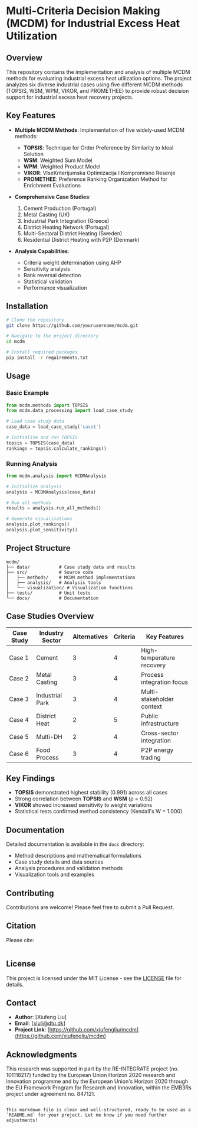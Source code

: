 # Multi-Criteria Decision Making (MCDM) for Industrial Excess Heat Utilization

## Overview
This repository contains the implementation and analysis of multiple MCDM methods for evaluating industrial excess heat utilization options. The project analyzes six diverse industrial cases using five different MCDM methods (TOPSIS, WSM, WPM, VIKOR, and PROMETHEE) to provide robust decision support for industrial excess heat recovery projects.

## Key Features
- **Multiple MCDM Methods**: Implementation of five widely-used MCDM methods:
  - **TOPSIS**: Technique for Order Preference by Similarity to Ideal Solution
  - **WSM**: Weighted Sum Model
  - **WPM**: Weighted Product Model
  - **VIKOR**: VIseKriterijumska Optimizacija I Kompromisno Resenje
  - **PROMETHEE**: Preference Ranking Organization Method for Enrichment Evaluations

- **Comprehensive Case Studies**:
  1. Cement Production (Portugal)
  2. Metal Casting (UK)
  3. Industrial Park Integration (Greece)
  4. District Heating Network (Portugal)
  5. Multi-Sectoral District Heating (Sweden)
  6. Residential District Heating with P2P (Denmark)

- **Analysis Capabilities**:
  - Criteria weight determination using AHP
  - Sensitivity analysis
  - Rank reversal detection
  - Statistical validation
  - Performance visualization

## Installation
```bash
# Clone the repository
git clone https://github.com/yourusername/mcdm.git

# Navigate to the project directory
cd mcdm

# Install required packages
pip install -r requirements.txt
```

## Usage
### Basic Example
```python
from mcdm.methods import TOPSIS
from mcdm.data_processing import load_case_study

# Load case study data
case_data = load_case_study('case1')

# Initialize and run TOPSIS
topsis = TOPSIS(case_data)
rankings = topsis.calculate_rankings()
```

### Running Analysis
```python
from mcdm.analysis import MCDMAnalysis

# Initialize analysis
analysis = MCDMAnalysis(case_data)

# Run all methods
results = analysis.run_all_methods()

# Generate visualizations
analysis.plot_rankings()
analysis.plot_sensitivity()
```

## Project Structure
```plaintext
mcdm/
├── data/           # Case study data and results
├── src/            # Source code
│   ├── methods/    # MCDM method implementations
│   ├── analysis/   # Analysis tools
│   └── visualization/ # Visualization functions
├── tests/          # Unit tests
└── docs/           # Documentation
```

## Case Studies Overview
| Case Study | Industry Sector | Alternatives | Criteria | Key Features               |
|------------|------------------|--------------|----------|----------------------------|
| Case 1     | Cement           | 3            | 4        | High-temperature recovery  |
| Case 2     | Metal Casting    | 3            | 4        | Process integration focus  |
| Case 3     | Industrial Park  | 3            | 4        | Multi-stakeholder context  |
| Case 4     | District Heat    | 2            | 5        | Public infrastructure      |
| Case 5     | Multi-DH         | 2            | 4        | Cross-sector integration   |
| Case 6     | Food Process     | 3            | 4        | P2P energy trading         |

## Key Findings
- **TOPSIS** demonstrated highest stability (0.991) across all cases
- Strong correlation between **TOPSIS** and **WSM** (ρ = 0.92)
- **VIKOR** showed increased sensitivity to weight variations
- Statistical tests confirmed method consistency (Kendall's W = 1.000)

## Documentation
Detailed documentation is available in the `docs` directory:
- Method descriptions and mathematical formulations
- Case study details and data sources
- Analysis procedures and validation methods
- Visualization tools and examples

## Contributing
Contributions are welcome! Please feel free to submit a Pull Request.

## Citation
Please cite:
```bibtex

```


## License
This project is licensed under the MIT License - see the [LICENSE](https://opensource.org/licenses/MIT) file for details.

## Contact
- **Author**: [Xiufeng Liu]  
- **Email**: [xiuli@dtu.dk]  
- **Project Link**: [https://github.com/xiufengliu/mcdm](https://github.com/xiufengliu/mcdm)

## Acknowledgments
This research was supported in part by the RE-INTEGRATE project (no. 101118217) funded by the European Union Horizon 2020 research and innovation programme and by the European Union's Horizon 2020 through the EU Framework Program for Research and Innovation, within the EMB3Rs project under agreement no. 847121.
```

This markdown file is clean and well-structured, ready to be used as a `README.md` for your project. Let me know if you need further adjustments!